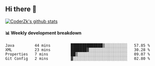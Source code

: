 ## Hi there 👋

[![CoderZk's github stats](https://github-readme-stats.vercel.app/api?username=zhoukuo123&show_icons=true&count_private=true)](https://github.com/anuraghazra/github-readme-stats)

#### :bar_chart: Weekly development breakdown

<!--START_SECTION:waka-->
```text
Java         44 mins         ██████████████▒░░░░░░░░░░   57.85 % 
XML          23 mins         ███████▓░░░░░░░░░░░░░░░░░   30.28 % 
Properties   7 mins          ██▒░░░░░░░░░░░░░░░░░░░░░░   09.07 % 
Git Config   2 mins          ▓░░░░░░░░░░░░░░░░░░░░░░░░   02.80 % 
```
<!--END_SECTION:waka-->
